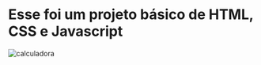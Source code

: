 # Esse foi um projeto básico de HTML, CSS e Javascript
![calculadora](https://user-images.githubusercontent.com/98183926/176797457-62f827cd-126f-4545-9b23-2dc7a4e46474.png)
